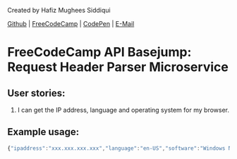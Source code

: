 
Created by Hafiz Mughees Siddiqui

[Github](https://github.com/mughees605) | [FreeCodeCamp](http://www.freecodecamp.com/mughees605) | [CodePen](http://codepen.io/mughees605/) | [E-Mail](mailto:mughees605@gmail.com) 

# FreeCodeCamp API Basejump: Request Header Parser Microservice

## User stories:
1. I can get the IP address, language and operating system for my browser.

## Example usage:

```js
{"ipaddress":"xxx.xxx.xxx.xxx","language":"en-US","software":"Windows NT 10.0; Win64; x64"}
```
